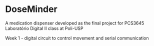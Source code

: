 # DoseMinder
A medication dispenser developed as the final project for PCS3645 Laboratório Digital II class at Poli-USP

Week 1 - digital circuit to control movement and serial communication
